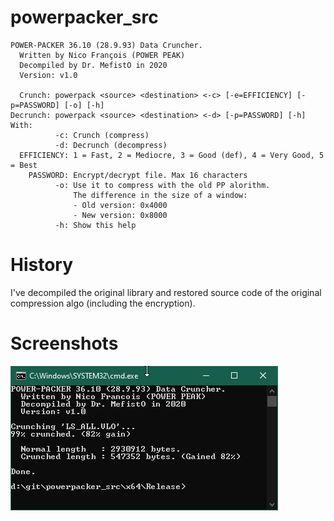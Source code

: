 # powerpacker_src

```
POWER-PACKER 36.10 (28.9.93) Data Cruncher.
  Written by Nico François (POWER PEAK)
  Decompiled by Dr. MefistO in 2020
  Version: v1.0

  Crunch: powerpack <source> <destination> <-c> [-e=EFFICIENCY] [-p=PASSWORD] [-o] [-h]
Decrunch: powerpack <source> <destination> <-d> [-p=PASSWORD] [-h]
With:
          -c: Crunch (compress)
          -d: Decrunch (decompress)
  EFFICIENCY: 1 = Fast, 2 = Mediocre, 3 = Good (def), 4 = Very Good, 5 = Best
    PASSWORD: Encrypt/decrypt file. Max 16 characters
          -o: Use it to compress with the old PP alorithm.
              The difference in the size of a window:
              - Old version: 0x4000
              - New version: 0x8000
          -h: Show this help
```

# History

I've decompiled the original library and restored source code of the original compression algo (including the encryption).

# Screenshots

![](/img/file1.png?raw=true)
